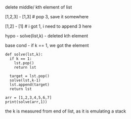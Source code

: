 
delete middle/ kth element of list
 
[1,2,3] - [1,3] # pop 3, save it somewhere 
 
[1,2] - [1]  # i got 1, i need to append 3 here

hypo - solve(list,k) - deleted kth element

base cond - if k == 1, we got the element 
```
def solve(lst,k):
  if k == 1:
    lst.pop()
    return lst
  
  target = lst.pop()
  solve(lst,k-1)
  lst.append(target)
  return lst

arr = [1,2,3,4,5,6,7]
print(solve(arr,1))
```

the k is measured from end of list, as it is emulating a stack
